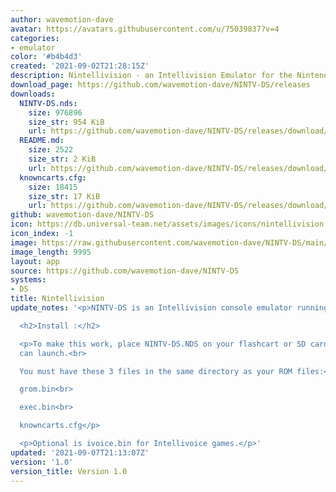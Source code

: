 ```yaml
---
author: wavemotion-dave
avatar: https://avatars.githubusercontent.com/u/75039837?v=4
categories:
- emulator
color: '#b4b4d3'
created: '2021-09-02T21:28:15Z'
description: Nintellivision - an Intellivision Emulator for the Nintendo DS/DSi
download_page: https://github.com/wavemotion-dave/NINTV-DS/releases
downloads:
  NINTV-DS.nds:
    size: 976896
    size_str: 954 KiB
    url: https://github.com/wavemotion-dave/NINTV-DS/releases/download/1.0/NINTV-DS.nds
  README.md:
    size: 2522
    size_str: 2 KiB
    url: https://github.com/wavemotion-dave/NINTV-DS/releases/download/1.0/README.md
  knowncarts.cfg:
    size: 18415
    size_str: 17 KiB
    url: https://github.com/wavemotion-dave/NINTV-DS/releases/download/1.0/knowncarts.cfg
github: wavemotion-dave/NINTV-DS
icon: https://db.universal-team.net/assets/images/icons/nintellivision.png
icon_index: -1
image: https://raw.githubusercontent.com/wavemotion-dave/NINTV-DS/main/arm9/gfx/bgTop.png
image_length: 9995
layout: app
source: https://github.com/wavemotion-dave/NINTV-DS
systems:
- DS
title: Nintellivision
update_notes: '<p>NINTV-DS is an Intellivision console emulator running on the DS/DSi.</p>

  <h2>Install :</h2>

  <p>To make this work, place NINTV-DS.NDS on your flashcart or SD card which you
  can launch.<br>

  You must have these 3 files in the same directory as your ROM files:<br>

  grom.bin<br>

  exec.bin<br>

  knowncarts.cfg</p>

  <p>Optional is ivoice.bin for Intellivoice games.</p>'
updated: '2021-09-07T21:13:07Z'
version: '1.0'
version_title: Version 1.0
---
```

